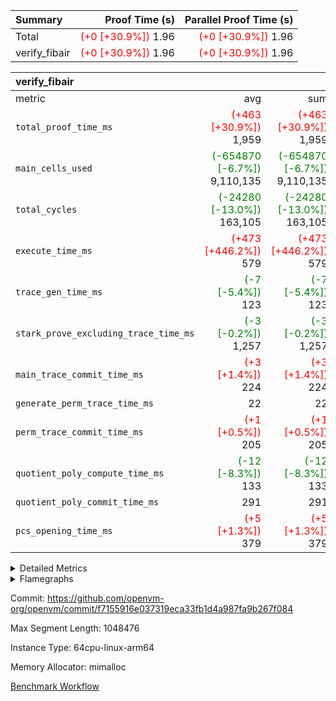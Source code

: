 | Summary | Proof Time (s) | Parallel Proof Time (s) |
|:---|---:|---:|
| Total | <span style='color: red'>(+0 [+30.9%])</span> 1.96 | <span style='color: red'>(+0 [+30.9%])</span> 1.96 |
| verify_fibair | <span style='color: red'>(+0 [+30.9%])</span> 1.96 | <span style='color: red'>(+0 [+30.9%])</span> 1.96 |


| verify_fibair |||||
|:---|---:|---:|---:|---:|
|metric|avg|sum|max|min|
| `total_proof_time_ms ` | <span style='color: red'>(+463 [+30.9%])</span> 1,959 | <span style='color: red'>(+463 [+30.9%])</span> 1,959 | <span style='color: red'>(+463 [+30.9%])</span> 1,959 | <span style='color: red'>(+463 [+30.9%])</span> 1,959 |
| `main_cells_used     ` | <span style='color: green'>(-654870 [-6.7%])</span> 9,110,135 | <span style='color: green'>(-654870 [-6.7%])</span> 9,110,135 | <span style='color: green'>(-654870 [-6.7%])</span> 9,110,135 | <span style='color: green'>(-654870 [-6.7%])</span> 9,110,135 |
| `total_cycles        ` | <span style='color: green'>(-24280 [-13.0%])</span> 163,105 | <span style='color: green'>(-24280 [-13.0%])</span> 163,105 | <span style='color: green'>(-24280 [-13.0%])</span> 163,105 | <span style='color: green'>(-24280 [-13.0%])</span> 163,105 |
| `execute_time_ms     ` | <span style='color: red'>(+473 [+446.2%])</span> 579 | <span style='color: red'>(+473 [+446.2%])</span> 579 | <span style='color: red'>(+473 [+446.2%])</span> 579 | <span style='color: red'>(+473 [+446.2%])</span> 579 |
| `trace_gen_time_ms   ` | <span style='color: green'>(-7 [-5.4%])</span> 123 | <span style='color: green'>(-7 [-5.4%])</span> 123 | <span style='color: green'>(-7 [-5.4%])</span> 123 | <span style='color: green'>(-7 [-5.4%])</span> 123 |
| `stark_prove_excluding_trace_time_ms` | <span style='color: green'>(-3 [-0.2%])</span> 1,257 | <span style='color: green'>(-3 [-0.2%])</span> 1,257 | <span style='color: green'>(-3 [-0.2%])</span> 1,257 | <span style='color: green'>(-3 [-0.2%])</span> 1,257 |
| `main_trace_commit_time_ms` | <span style='color: red'>(+3 [+1.4%])</span> 224 | <span style='color: red'>(+3 [+1.4%])</span> 224 | <span style='color: red'>(+3 [+1.4%])</span> 224 | <span style='color: red'>(+3 [+1.4%])</span> 224 |
| `generate_perm_trace_time_ms` |  22 |  22 |  22 |  22 |
| `perm_trace_commit_time_ms` | <span style='color: red'>(+1 [+0.5%])</span> 205 | <span style='color: red'>(+1 [+0.5%])</span> 205 | <span style='color: red'>(+1 [+0.5%])</span> 205 | <span style='color: red'>(+1 [+0.5%])</span> 205 |
| `quotient_poly_compute_time_ms` | <span style='color: green'>(-12 [-8.3%])</span> 133 | <span style='color: green'>(-12 [-8.3%])</span> 133 | <span style='color: green'>(-12 [-8.3%])</span> 133 | <span style='color: green'>(-12 [-8.3%])</span> 133 |
| `quotient_poly_commit_time_ms` |  291 |  291 |  291 |  291 |
| `pcs_opening_time_ms ` | <span style='color: red'>(+5 [+1.3%])</span> 379 | <span style='color: red'>(+5 [+1.3%])</span> 379 | <span style='color: red'>(+5 [+1.3%])</span> 379 | <span style='color: red'>(+5 [+1.3%])</span> 379 |



<details>
<summary>Detailed Metrics</summary>

|  | verify_program_compile_ms | total_cells | stark_prove_excluding_trace_time_ms | quotient_poly_compute_time_ms | quotient_poly_commit_time_ms | perm_trace_commit_time_ms | pcs_opening_time_ms | main_trace_commit_time_ms |
| --- | --- | --- | --- | --- | --- | --- | --- |
|  | 5 | 65,536 | 64 | 3 | 13 | 0 | 33 | 14 | 

| air_name | rows | quotient_deg | main_cols | interactions | constraints | cells |
| --- | --- | --- | --- | --- | --- | --- |
| AccessAdapterAir<2> |  | 4 |  | 5 | 11 |  | 
| AccessAdapterAir<4> |  | 4 |  | 5 | 11 |  | 
| AccessAdapterAir<8> |  | 4 |  | 5 | 11 |  | 
| FibonacciAir | 32,768 | 1 | 2 |  | 5 | 65,536 | 
| FriReducedOpeningAir |  | 4 |  | 39 | 59 |  | 
| NativePoseidon2Air<BabyBearParameters>, 1> |  | 4 |  | 136 | 530 |  | 
| PhantomAir |  | 4 |  | 3 | 4 |  | 
| ProgramAir |  | 1 |  | 1 | 4 |  | 
| VariableRangeCheckerAir |  | 1 |  | 1 | 4 |  | 
| VmAirWrapper<AluNativeAdapterAir, FieldArithmeticCoreAir> |  | 4 |  | 15 | 23 |  | 
| VmAirWrapper<BranchNativeAdapterAir, BranchEqualCoreAir<1> |  | 4 |  | 11 | 22 |  | 
| VmAirWrapper<JalNativeAdapterAir, JalCoreAir> |  | 4 |  | 7 | 6 |  | 
| VmAirWrapper<NativeAdapterAir<2, 0>, PublicValuesCoreAir> |  | 4 |  | 11 | 22 |  | 
| VmAirWrapper<NativeLoadStoreAdapterAir<1>, NativeLoadStoreCoreAir<1> |  | 4 |  | 15 | 16 |  | 
| VmAirWrapper<NativeLoadStoreAdapterAir<4>, NativeLoadStoreCoreAir<4> |  | 4 |  | 15 | 16 |  | 
| VmAirWrapper<NativeVectorizedAdapterAir<4>, FieldExtensionCoreAir> |  | 4 |  | 15 | 23 |  | 
| VmConnectorAir |  | 4 |  | 3 | 8 |  | 
| VolatileBoundaryAir |  | 4 |  | 4 | 16 |  | 

| group | trace_gen_time_ms | total_proof_time_ms | total_cycles | total_cells | stark_prove_excluding_trace_time_ms | quotient_poly_compute_time_ms | quotient_poly_commit_time_ms | perm_trace_commit_time_ms | pcs_opening_time_ms | main_trace_commit_time_ms | main_cells_used | generate_perm_trace_time_ms | execute_time_ms |
| --- | --- | --- | --- | --- | --- | --- | --- | --- | --- | --- | --- | --- | --- |
| verify_fibair | 123 | 1,959 | 163,105 | 25,418,392 | 1,257 | 133 | 291 | 205 | 379 | 224 | 9,110,135 | 22 | 579 | 

| group | air_name | rows | prep_cols | perm_cols | main_cols | cells |
| --- | --- | --- | --- | --- | --- | --- |
| verify_fibair | AccessAdapterAir<2> | 65,536 |  | 12 | 11 | 1,507,328 | 
| verify_fibair | AccessAdapterAir<4> | 32,768 |  | 12 | 13 | 819,200 | 
| verify_fibair | AccessAdapterAir<8> | 128 |  | 12 | 17 | 3,712 | 
| verify_fibair | FriReducedOpeningAir | 1,024 |  | 44 | 27 | 72,704 | 
| verify_fibair | NativePoseidon2Air<BabyBearParameters>, 1> | 16,384 |  | 160 | 399 | 9,158,656 | 
| verify_fibair | PhantomAir | 4,096 |  | 8 | 6 | 57,344 | 
| verify_fibair | ProgramAir | 8,192 |  | 8 | 10 | 147,456 | 
| verify_fibair | VariableRangeCheckerAir | 262,144 | 2 | 8 | 1 | 2,359,296 | 
| verify_fibair | VmAirWrapper<AluNativeAdapterAir, FieldArithmeticCoreAir> | 131,072 |  | 20 | 29 | 6,422,528 | 
| verify_fibair | VmAirWrapper<BranchNativeAdapterAir, BranchEqualCoreAir<1> | 32,768 |  | 16 | 23 | 1,277,952 | 
| verify_fibair | VmAirWrapper<JalNativeAdapterAir, JalCoreAir> | 4,096 |  | 12 | 9 | 86,016 | 
| verify_fibair | VmAirWrapper<NativeLoadStoreAdapterAir<1>, NativeLoadStoreCoreAir<1> | 32,768 |  | 24 | 22 | 1,507,328 | 
| verify_fibair | VmAirWrapper<NativeLoadStoreAdapterAir<4>, NativeLoadStoreCoreAir<4> | 16,384 |  | 24 | 31 | 901,120 | 
| verify_fibair | VmAirWrapper<NativeVectorizedAdapterAir<4>, FieldExtensionCoreAir> | 8,192 |  | 20 | 38 | 475,136 | 
| verify_fibair | VmConnectorAir | 2 | 1 | 8 | 4 | 24 | 
| verify_fibair | VolatileBoundaryAir | 32,768 |  | 8 | 11 | 622,592 | 

| group | air_name | dsl_ir | opcode | cells_used |
| --- | --- | --- | --- | --- |
| verify_fibair | <AluNativeAdapterAir,FieldArithmeticCoreAir> |  | ADD | 29 | 
| verify_fibair | <AluNativeAdapterAir,FieldArithmeticCoreAir> | AddEFFI | ADD | 13,224 | 
| verify_fibair | <AluNativeAdapterAir,FieldArithmeticCoreAir> | AddEI | ADD | 242,092 | 
| verify_fibair | <AluNativeAdapterAir,FieldArithmeticCoreAir> | AddF | ADD | 45,675 | 
| verify_fibair | <AluNativeAdapterAir,FieldArithmeticCoreAir> | AddFI | ADD | 48,575 | 
| verify_fibair | <AluNativeAdapterAir,FieldArithmeticCoreAir> | AddV | ADD | 218,167 | 
| verify_fibair | <AluNativeAdapterAir,FieldArithmeticCoreAir> | AddVI | ADD | 220,458 | 
| verify_fibair | <AluNativeAdapterAir,FieldArithmeticCoreAir> | Alloc | ADD | 336,168 | 
| verify_fibair | <AluNativeAdapterAir,FieldArithmeticCoreAir> | Alloc | MUL | 81,606 | 
| verify_fibair | <AluNativeAdapterAir,FieldArithmeticCoreAir> | CastFV | ADD | 1,305 | 
| verify_fibair | <AluNativeAdapterAir,FieldArithmeticCoreAir> | DivEIN | ADD | 116 | 
| verify_fibair | <AluNativeAdapterAir,FieldArithmeticCoreAir> | DivF | DIV | 20,706 | 
| verify_fibair | <AluNativeAdapterAir,FieldArithmeticCoreAir> | DivFIN | DIV | 87 | 
| verify_fibair | <AluNativeAdapterAir,FieldArithmeticCoreAir> | ImmE | ADD | 24,824 | 
| verify_fibair | <AluNativeAdapterAir,FieldArithmeticCoreAir> | ImmF | ADD | 49,822 | 
| verify_fibair | <AluNativeAdapterAir,FieldArithmeticCoreAir> | ImmV | ADD | 109,040 | 
| verify_fibair | <AluNativeAdapterAir,FieldArithmeticCoreAir> | LoadE | ADD | 59,682 | 
| verify_fibair | <AluNativeAdapterAir,FieldArithmeticCoreAir> | LoadE | MUL | 59,682 | 
| verify_fibair | <AluNativeAdapterAir,FieldArithmeticCoreAir> | LoadF | ADD | 7,598 | 
| verify_fibair | <AluNativeAdapterAir,FieldArithmeticCoreAir> | LoadF | MUL | 580 | 
| verify_fibair | <AluNativeAdapterAir,FieldArithmeticCoreAir> | LoadHeapPtr | ADD | 29 | 
| verify_fibair | <AluNativeAdapterAir,FieldArithmeticCoreAir> | LoadV | ADD | 95,845 | 
| verify_fibair | <AluNativeAdapterAir,FieldArithmeticCoreAir> | LoadV | MUL | 77,430 | 
| verify_fibair | <AluNativeAdapterAir,FieldArithmeticCoreAir> | MulEF | MUL | 73,312 | 
| verify_fibair | <AluNativeAdapterAir,FieldArithmeticCoreAir> | MulEI | ADD | 8,932 | 
| verify_fibair | <AluNativeAdapterAir,FieldArithmeticCoreAir> | MulF | MUL | 123,395 | 
| verify_fibair | <AluNativeAdapterAir,FieldArithmeticCoreAir> | MulFI | MUL | 40,484 | 
| verify_fibair | <AluNativeAdapterAir,FieldArithmeticCoreAir> | MulVI | MUL | 27,579 | 
| verify_fibair | <AluNativeAdapterAir,FieldArithmeticCoreAir> | StoreE | ADD | 23,142 | 
| verify_fibair | <AluNativeAdapterAir,FieldArithmeticCoreAir> | StoreE | MUL | 23,142 | 
| verify_fibair | <AluNativeAdapterAir,FieldArithmeticCoreAir> | StoreF | ADD | 5,307 | 
| verify_fibair | <AluNativeAdapterAir,FieldArithmeticCoreAir> | StoreF | MUL | 290 | 
| verify_fibair | <AluNativeAdapterAir,FieldArithmeticCoreAir> | StoreHeapPtr | ADD | 29 | 
| verify_fibair | <AluNativeAdapterAir,FieldArithmeticCoreAir> | StoreV | ADD | 19,169 | 
| verify_fibair | <AluNativeAdapterAir,FieldArithmeticCoreAir> | StoreV | MUL | 1,537 | 
| verify_fibair | <AluNativeAdapterAir,FieldArithmeticCoreAir> | SubEF | ADD | 11,397 | 
| verify_fibair | <AluNativeAdapterAir,FieldArithmeticCoreAir> | SubEF | SUB | 3,799 | 
| verify_fibair | <AluNativeAdapterAir,FieldArithmeticCoreAir> | SubEI | ADD | 232 | 
| verify_fibair | <AluNativeAdapterAir,FieldArithmeticCoreAir> | SubFI | SUB | 40,455 | 
| verify_fibair | <AluNativeAdapterAir,FieldArithmeticCoreAir> | SubV | SUB | 43,877 | 
| verify_fibair | <AluNativeAdapterAir,FieldArithmeticCoreAir> | SubVI | SUB | 21,605 | 
| verify_fibair | <AluNativeAdapterAir,FieldArithmeticCoreAir> | SubVIN | SUB | 18,270 | 
| verify_fibair | <AluNativeAdapterAir,FieldArithmeticCoreAir> | UnsafeCastVF | ADD | 87 | 
| verify_fibair | <AluNativeAdapterAir,FieldArithmeticCoreAir> | ZipFor | ADD | 476,035 | 
| verify_fibair | <BranchNativeAdapterAir,BranchEqualCoreAir<1>> | AssertEqE | BNE | 3,956 | 
| verify_fibair | <BranchNativeAdapterAir,BranchEqualCoreAir<1>> | AssertEqEI | BNE | 92 | 
| verify_fibair | <BranchNativeAdapterAir,BranchEqualCoreAir<1>> | AssertEqF | BNE | 33,120 | 
| verify_fibair | <BranchNativeAdapterAir,BranchEqualCoreAir<1>> | AssertEqV | BNE | 17,595 | 
| verify_fibair | <BranchNativeAdapterAir,BranchEqualCoreAir<1>> | AssertEqVI | BNE | 483 | 
| verify_fibair | <BranchNativeAdapterAir,BranchEqualCoreAir<1>> | IfEq | BNE | 2,599 | 
| verify_fibair | <BranchNativeAdapterAir,BranchEqualCoreAir<1>> | IfEqI | BNE | 70,058 | 
| verify_fibair | <BranchNativeAdapterAir,BranchEqualCoreAir<1>> | IfNe | BEQ | 2,645 | 
| verify_fibair | <BranchNativeAdapterAir,BranchEqualCoreAir<1>> | IfNeI | BEQ | 46 | 
| verify_fibair | <BranchNativeAdapterAir,BranchEqualCoreAir<1>> | ZipFor | BNE | 341,182 | 
| verify_fibair | <JalNativeAdapterAir,JalCoreAir> |  | JAL | 9 | 
| verify_fibair | <JalNativeAdapterAir,JalCoreAir> | IfEqI | JAL | 12,510 | 
| verify_fibair | <JalNativeAdapterAir,JalCoreAir> | IfNe | JAL | 18 | 
| verify_fibair | <JalNativeAdapterAir,JalCoreAir> | ZipFor | JAL | 16,515 | 
| verify_fibair | <NativeLoadStoreAdapterAir<1>,NativeLoadStoreCoreAir<1>> | LoadF | LOADW | 57,618 | 
| verify_fibair | <NativeLoadStoreAdapterAir<1>,NativeLoadStoreCoreAir<1>> | LoadV | LOADW | 248,160 | 
| verify_fibair | <NativeLoadStoreAdapterAir<1>,NativeLoadStoreCoreAir<1>> | StoreF | STOREW | 21,582 | 
| verify_fibair | <NativeLoadStoreAdapterAir<1>,NativeLoadStoreCoreAir<1>> | StoreHintWord | HINT_STOREW | 155,870 | 
| verify_fibair | <NativeLoadStoreAdapterAir<1>,NativeLoadStoreCoreAir<1>> | StoreV | STOREW | 97,834 | 
| verify_fibair | <NativeLoadStoreAdapterAir<4>,NativeLoadStoreCoreAir<4>> | LoadE | LOADW | 130,634 | 
| verify_fibair | <NativeLoadStoreAdapterAir<4>,NativeLoadStoreCoreAir<4>> | StoreE | STOREW | 168,361 | 
| verify_fibair | <NativeVectorizedAdapterAir<4>,FieldExtensionCoreAir> | AddE | FE4ADD | 55,062 | 
| verify_fibair | <NativeVectorizedAdapterAir<4>,FieldExtensionCoreAir> | DivE | BBE4DIV | 28,804 | 
| verify_fibair | <NativeVectorizedAdapterAir<4>,FieldExtensionCoreAir> | DivEIN | BBE4DIV | 38 | 
| verify_fibair | <NativeVectorizedAdapterAir<4>,FieldExtensionCoreAir> | MulE | BBE4MUL | 114,076 | 
| verify_fibair | <NativeVectorizedAdapterAir<4>,FieldExtensionCoreAir> | MulEI | BBE4MUL | 2,926 | 
| verify_fibair | <NativeVectorizedAdapterAir<4>,FieldExtensionCoreAir> | SubE | FE4SUB | 71,896 | 
| verify_fibair | FriReducedOpeningAir | FriReducedOpening | FRI_REDUCED_OPENING | 15,876 | 
| verify_fibair | PhantomAir | HintBitsF | PHANTOM | 270 | 
| verify_fibair | PhantomAir | HintFelt | PHANTOM | 9,186 | 
| verify_fibair | PhantomAir | HintInputVec | PHANTOM | 3,918 | 
| verify_fibair | PhantomAir | HintLoad | PHANTOM | 4,788 | 
| verify_fibair | VerifyBatchAir | Poseidon2PermuteBabyBear | PERM_POS2 | 10,374 | 
| verify_fibair | VerifyBatchAir | VerifyBatchExt | VERIFY_BATCH | 2,765,070 | 
| verify_fibair | VerifyBatchAir | VerifyBatchFelt | VERIFY_BATCH | 636,804 | 

| group | chip_name | rows_used |
| --- | --- | --- |
| verify_fibair | <AluNativeAdapterAir,FieldArithmeticCoreAir> | 92,236 | 
| verify_fibair | <BranchNativeAdapterAir,BranchEqualCoreAir<1>> | 20,512 | 
| verify_fibair | <JalNativeAdapterAir,JalCoreAir> | 3,228 | 
| verify_fibair | <NativeLoadStoreAdapterAir<1>,NativeLoadStoreCoreAir<1>> | 26,412 | 
| verify_fibair | <NativeLoadStoreAdapterAir<4>,NativeLoadStoreCoreAir<4>> | 9,645 | 
| verify_fibair | <NativeVectorizedAdapterAir<4>,FieldExtensionCoreAir> | 7,179 | 
| verify_fibair | AccessAdapter<2> | 41,950 | 
| verify_fibair | AccessAdapter<4> | 20,344 | 
| verify_fibair | AccessAdapter<8> | 88 | 
| verify_fibair | Boundary | 30,947 | 
| verify_fibair | FriReducedOpeningAir | 588 | 
| verify_fibair | PhantomAir | 3,027 | 
| verify_fibair | ProgramChip | 5,329 | 
| verify_fibair | VariableRangeCheckerAir | 262,144 | 
| verify_fibair | VerifyBatchAir | 8,552 | 
| verify_fibair | VmConnectorAir | 2 | 

| group | dsl_ir | opcode | frequency |
| --- | --- | --- | --- |
| verify_fibair |  | ADD | 2 | 
| verify_fibair |  | JAL | 1 | 
| verify_fibair | AddE | FE4ADD | 1,449 | 
| verify_fibair | AddEFFI | ADD | 456 | 
| verify_fibair | AddEI | ADD | 8,348 | 
| verify_fibair | AddF | ADD | 1,575 | 
| verify_fibair | AddFI | ADD | 1,675 | 
| verify_fibair | AddV | ADD | 7,523 | 
| verify_fibair | AddVI | ADD | 7,602 | 
| verify_fibair | Alloc | ADD | 11,592 | 
| verify_fibair | Alloc | MUL | 2,814 | 
| verify_fibair | AssertEqE | BNE | 172 | 
| verify_fibair | AssertEqEI | BNE | 4 | 
| verify_fibair | AssertEqF | BNE | 1,440 | 
| verify_fibair | AssertEqV | BNE | 765 | 
| verify_fibair | AssertEqVI | BNE | 21 | 
| verify_fibair | CastFV | ADD | 45 | 
| verify_fibair | DivE | BBE4DIV | 758 | 
| verify_fibair | DivEIN | ADD | 4 | 
| verify_fibair | DivEIN | BBE4DIV | 1 | 
| verify_fibair | DivF | DIV | 714 | 
| verify_fibair | DivFIN | DIV | 3 | 
| verify_fibair | FriReducedOpening | FRI_REDUCED_OPENING | 126 | 
| verify_fibair | HintBitsF | PHANTOM | 45 | 
| verify_fibair | HintFelt | PHANTOM | 1,531 | 
| verify_fibair | HintInputVec | PHANTOM | 653 | 
| verify_fibair | HintLoad | PHANTOM | 798 | 
| verify_fibair | IfEq | BNE | 113 | 
| verify_fibair | IfEqI | BNE | 3,046 | 
| verify_fibair | IfEqI | JAL | 1,390 | 
| verify_fibair | IfNe | BEQ | 115 | 
| verify_fibair | IfNe | JAL | 2 | 
| verify_fibair | IfNeI | BEQ | 2 | 
| verify_fibair | ImmE | ADD | 856 | 
| verify_fibair | ImmF | ADD | 1,718 | 
| verify_fibair | ImmV | ADD | 3,760 | 
| verify_fibair | LoadE | ADD | 2,058 | 
| verify_fibair | LoadE | LOADW | 4,214 | 
| verify_fibair | LoadE | MUL | 2,058 | 
| verify_fibair | LoadF | ADD | 262 | 
| verify_fibair | LoadF | LOADW | 2,619 | 
| verify_fibair | LoadF | MUL | 20 | 
| verify_fibair | LoadHeapPtr | ADD | 1 | 
| verify_fibair | LoadV | ADD | 3,305 | 
| verify_fibair | LoadV | LOADW | 11,280 | 
| verify_fibair | LoadV | MUL | 2,670 | 
| verify_fibair | MulE | BBE4MUL | 3,002 | 
| verify_fibair | MulEF | MUL | 2,528 | 
| verify_fibair | MulEI | ADD | 308 | 
| verify_fibair | MulEI | BBE4MUL | 77 | 
| verify_fibair | MulF | MUL | 4,255 | 
| verify_fibair | MulFI | MUL | 1,396 | 
| verify_fibair | MulVI | MUL | 951 | 
| verify_fibair | Poseidon2PermuteBabyBear | PERM_POS2 | 26 | 
| verify_fibair | StoreE | ADD | 798 | 
| verify_fibair | StoreE | MUL | 798 | 
| verify_fibair | StoreE | STOREW | 5,431 | 
| verify_fibair | StoreF | ADD | 183 | 
| verify_fibair | StoreF | MUL | 10 | 
| verify_fibair | StoreF | STOREW | 981 | 
| verify_fibair | StoreHeapPtr | ADD | 1 | 
| verify_fibair | StoreHintWord | HINT_STOREW | 7,085 | 
| verify_fibair | StoreV | ADD | 661 | 
| verify_fibair | StoreV | MUL | 53 | 
| verify_fibair | StoreV | STOREW | 4,447 | 
| verify_fibair | SubE | FE4SUB | 1,892 | 
| verify_fibair | SubEF | ADD | 393 | 
| verify_fibair | SubEF | SUB | 131 | 
| verify_fibair | SubEI | ADD | 8 | 
| verify_fibair | SubFI | SUB | 1,395 | 
| verify_fibair | SubV | SUB | 1,513 | 
| verify_fibair | SubVI | SUB | 745 | 
| verify_fibair | SubVIN | SUB | 630 | 
| verify_fibair | UnsafeCastVF | ADD | 3 | 
| verify_fibair | VerifyBatchExt | VERIFY_BATCH | 630 | 
| verify_fibair | VerifyBatchFelt | VERIFY_BATCH | 84 | 
| verify_fibair | ZipFor | ADD | 16,415 | 
| verify_fibair | ZipFor | BNE | 14,834 | 
| verify_fibair | ZipFor | JAL | 1,835 | 

</details>


<details>
<summary>Flamegraphs</summary>

[![](https://openvm-public-data-sandbox-us-east-1.s3.us-east-1.amazonaws.com/benchmark/github/flamegraphs/f7155916e037319eca33fb1d4a987fa9b267f084/verify_fibair-f7155916e037319eca33fb1d4a987fa9b267f084-verify_fibair.dsl_ir.opcode.air_name.cells_used.reverse.svg)](https://openvm-public-data-sandbox-us-east-1.s3.us-east-1.amazonaws.com/benchmark/github/flamegraphs/f7155916e037319eca33fb1d4a987fa9b267f084/verify_fibair-f7155916e037319eca33fb1d4a987fa9b267f084-verify_fibair.dsl_ir.opcode.air_name.cells_used.reverse.svg)
[![](https://openvm-public-data-sandbox-us-east-1.s3.us-east-1.amazonaws.com/benchmark/github/flamegraphs/f7155916e037319eca33fb1d4a987fa9b267f084/verify_fibair-f7155916e037319eca33fb1d4a987fa9b267f084-verify_fibair.dsl_ir.opcode.air_name.cells_used.svg)](https://openvm-public-data-sandbox-us-east-1.s3.us-east-1.amazonaws.com/benchmark/github/flamegraphs/f7155916e037319eca33fb1d4a987fa9b267f084/verify_fibair-f7155916e037319eca33fb1d4a987fa9b267f084-verify_fibair.dsl_ir.opcode.air_name.cells_used.svg)
[![](https://openvm-public-data-sandbox-us-east-1.s3.us-east-1.amazonaws.com/benchmark/github/flamegraphs/f7155916e037319eca33fb1d4a987fa9b267f084/verify_fibair-f7155916e037319eca33fb1d4a987fa9b267f084-verify_fibair.dsl_ir.opcode.frequency.reverse.svg)](https://openvm-public-data-sandbox-us-east-1.s3.us-east-1.amazonaws.com/benchmark/github/flamegraphs/f7155916e037319eca33fb1d4a987fa9b267f084/verify_fibair-f7155916e037319eca33fb1d4a987fa9b267f084-verify_fibair.dsl_ir.opcode.frequency.reverse.svg)
[![](https://openvm-public-data-sandbox-us-east-1.s3.us-east-1.amazonaws.com/benchmark/github/flamegraphs/f7155916e037319eca33fb1d4a987fa9b267f084/verify_fibair-f7155916e037319eca33fb1d4a987fa9b267f084-verify_fibair.dsl_ir.opcode.frequency.svg)](https://openvm-public-data-sandbox-us-east-1.s3.us-east-1.amazonaws.com/benchmark/github/flamegraphs/f7155916e037319eca33fb1d4a987fa9b267f084/verify_fibair-f7155916e037319eca33fb1d4a987fa9b267f084-verify_fibair.dsl_ir.opcode.frequency.svg)

</details>

Commit: https://github.com/openvm-org/openvm/commit/f7155916e037319eca33fb1d4a987fa9b267f084

Max Segment Length: 1048476

Instance Type: 64cpu-linux-arm64

Memory Allocator: mimalloc

[Benchmark Workflow](https://github.com/openvm-org/openvm/actions/runs/13204682742)
